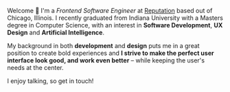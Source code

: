 Welcome 👋 I'm a _Frontend Software Engineer_ at [Reputation](https://reputation.com/) based out of Chicago, Illinois. I recently graduated from Indiana University with a Masters degree in Computer Science, with an interest in **Software Development**, **UX Design** and **Artificial Intelligence**.

My background in both **development** and **design** puts me in a great position to create bold experiences and **I strive to make the perfect user interface look good, and work even better** – while keeping the user's needs at the center.

I enjoy talking, so get in touch!
